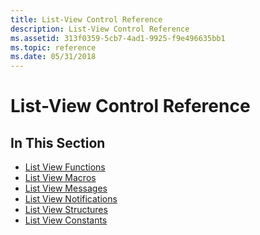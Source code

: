 ```yaml
---
title: List-View Control Reference
description: List-View Control Reference
ms.assetid: 313f0359-5cb7-4ad1-9925-f9e496635bb1
ms.topic: reference
ms.date: 05/31/2018
---
```


# List-View Control Reference

## In This Section

-   [List View Functions](bumper-list-view-control-reference-functions.md)
-   [List View Macros](bumper-list-view-control-reference-macros.md)
-   [List View Messages](bumper-list-view-control-reference-messages.md)
-   [List View Notifications](bumper-list-view-control-reference-notifications.md)
-   [List View Structures](bumper-list-view-control-reference-structures.md)
-   [List View Constants](bumper-list-view-control-reference-constants.md)

 

 





